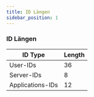 ```yaml
---
title: ID Längen
sidebar_position: 1
---
```


### ID Längen
| ID Type | Length |
| --- | --- |
| User-IDs | 36 |
| Server-IDs | 8 |
| Applications-IDs | 12 |